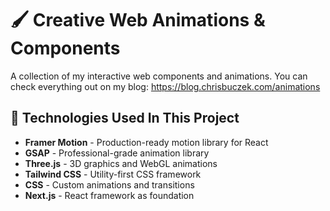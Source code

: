# 🖌️ Creative Web Animations & Components

A collection of my interactive web components and animations.
You can check everything out on my blog: https://blog.chrisbuczek.com/animations

## 🚀 Technologies Used In This Project

- **Framer Motion** - Production-ready motion library for React
- **GSAP** - Professional-grade animation library
- **Three.js** - 3D graphics and WebGL animations
- **Tailwind CSS** - Utility-first CSS framework
- **CSS** - Custom animations and transitions
- **Next.js** - React framework as foundation
